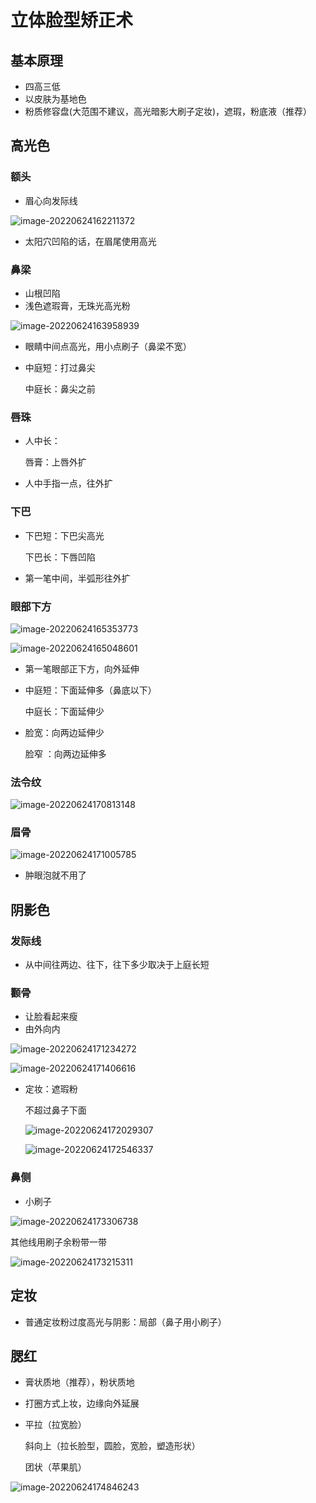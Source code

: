  

# 立体脸型矫正术

## 基本原理

- 四高三低
- 以皮肤为基地色
- 粉质修容盘(大范围不建议，高光暗影大刷子定妆)，遮瑕，粉底液（推荐）

## 高光色

### 额头

- 眉心向发际线

![image-20220624162211372](Pic/image-20220624162211372.png)

- 太阳穴凹陷的话，在眉尾使用高光

### 鼻梁

- 山根凹陷
- 浅色遮瑕膏，无珠光高光粉

![image-20220624163958939](Pic/image-20220624163958939.png)

- 眼睛中间点高光，用小点刷子（鼻梁不宽）

- 中庭短：打过鼻尖

  中庭长：鼻尖之前

### 唇珠

- 人中长：

  唇膏：上唇外扩

- 人中手指一点，往外扩

### 下巴

- 下巴短：下巴尖高光

  下巴长：下唇凹陷

- 第一笔中间，半弧形往外扩

### 眼部下方

![image-20220624165353773](Pic/image-20220624165353773.png)

![image-20220624165048601](Pic/image-20220624165048601.png)

- 第一笔眼部正下方，向外延伸

- 中庭短：下面延伸多（鼻底以下）

  中庭长：下面延伸少

- 脸宽：向两边延伸少

  脸窄 ：向两边延伸多

### 法令纹

![image-20220624170813148](Pic/image-20220624170813148.png)

### 眉骨

![image-20220624171005785](Pic/image-20220624171005785.png)

- 肿眼泡就不用了

## 阴影色

### 发际线

- 从中间往两边、往下，往下多少取决于上庭长短

### 颧骨

- 让脸看起来瘦
- 由外向内

![image-20220624171234272](Pic/image-20220624171234272.png)

![image-20220624171406616](Pic/image-20220624171406616.png)

- 定妆：遮瑕粉

  不超过鼻子下面

   ![image-20220624172029307](Pic/image-20220624172029307.png)

  ![image-20220624172546337](Pic/image-20220624172546337.png)

  

### 鼻侧

- 小刷子 

![image-20220624173306738](Pic/image-20220624173306738.png)

其他线用刷子余粉带一带

![image-20220624173215311](Pic/image-20220624173215311.png)

## 定妆

- 普通定妆粉过度高光与阴影：局部（鼻子用小刷子）

## 腮红

- 膏状质地（推荐），粉状质地

- 打圈方式上妆，边缘向外延展

- 平拉（拉宽脸）

  斜向上（拉长脸型，圆脸，宽脸，塑造形状）

  团状（苹果肌）

![image-20220624174846243](Pic/image-20220624174846243.png)

